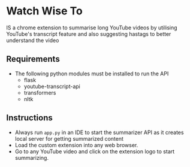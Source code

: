 # Watch Wise To
IS a chrome extension to summarise long YouTube videos by utilising YouTube's transcript feature and also suggesting hastags to better understand the video

## Requirements
- The following python modules must be installed to run the API
  - flask
  - youtube-transcript-api
  - transformers
  - nltk
  
## Instructions

- Always run ` app.py ` in an IDE to start the summarizer API as it creates local server for getting summarized content
- Load the custom extension into any web browser.
- Go to any YouTube video and click on the extension logo to start summarizing.
